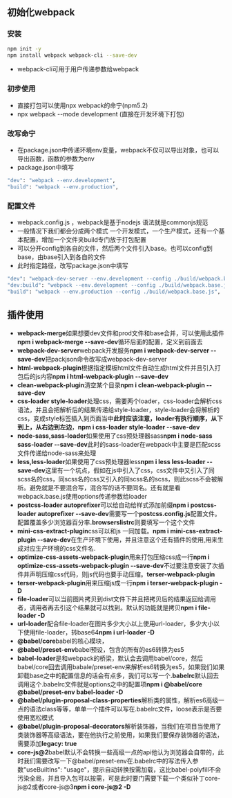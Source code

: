 ## 初始化webpack

### 安装

```bash
npm init -y
npm install webpack webpack-cli --save-dev 
```

- webpack-cli可用于用户传递参数给webpack

### 初步使用
- 直接打包可以使用npx webpack的命宁(npm5.2)
- npx webpack --mode development (直接在开发环境下打包)

### 改写命宁
- 在package.json中传递环境env变量，webpack不仅可以导出对象，也可以导出函数，函数的参数为env
- package.json中填写

```bash
"dev": "webpack --env.development",
"build": "webpack --env.production",
```

### 配置文件
- webpack.config.js ，webpack是基于nodejs 语法就是commonjs规范
- 一般情况下我们都会分成两个模式 一个开发模式，一个生产模式，还有一个基本配置，增加一个文件夹build专门放于打包配置
- 可以分开config到各自的文件，然后两个文件引入base。也可以config到base，由base引入到各自的文件
- 此时指定路径，改写package.json中填写

```bash
"dev": "webpack-dev-server --env.development --config ./build/webpack.base.js --open",
"dev:build": "webpack --env.development --config ./build/webpack.base.js",
"build": "webpack --env.production --config ./build/webpack.base.js",
```

##  插件使用

- <b>webpack-merge</b>如果想要dev文件和prod文件和base合并，可以使用此插件<b>npm i webpack-merge --save-dev</b>循环后面的配置，定义到前面去
- <b>webpack-dev-server</b>webpack开发服务<b>npm i webpack-dev-server --save-dev</b>把packjson命令改写成webpack-dev-server
- <b>html-webpack-plugin</b>根据指定模板html文件自动生成html文件并且引入打包后的js内容<b>npm i html-webpack-plugin --save-dev</b>
- <b>clean-webpack-plugin</b>清空某个目录<b>npm i clean-webpack-plugin --save-dev</b>
- <b>css-loader style-loader</b>处理css，需要两个loader，css-loader会解析css语法，并且会把解析后的结果传递给style-loader，style-loader会将解析的css，变成style标签插入到页面当中<b>此时应该注意，loader有执行顺序，从下到上，从右边到左边</b>，<b>npm i css-loader style-loader --save-dev</b>
- <b>node-sass,sass-loader</b>如果使用了css预处理器sass<b>npm i node-sass sass-loader --save-dev</b>此时的sass-loader在webpack中主要是匹配scss文件传递给node-sass来处理
- <b>less,less-loader</b>如果使用了css预处理器less<b>npm i less less-loader --save-dev</b>这里有一个坑点，假如在js中引入了css，css文件中又引入了同scss名的css，同scss名的css又引入的同scss名的scss，则此scss不会被解析。避免就是不要混合写，混合写的话不要同名。还有就是看webpack.base.js使用options传递参数给loader
- <b>postcss-loader autoprefixer</b>可以给自动给样式添加前缀<b>npm i postcss-loader autoprefixer --save-dev</b>需要写一个<b>postcss.config.js</b>配置文件。配置覆盖多少浏览器百分率<b>.browserslistrc</b>则要填写一个这个文件
- <b>mini-css-extract-plugin</b>css可以和js 一同加载。<b>npm i mini-css-extract-plugin --save-dev</b>在生产环境下使用，并且注意这个还有插件的使用,用来生成对应生产环境的css文件名.
- <b>optimize-css-assets-webpack-plugin</b>用来打包压缩css成一行<b>npm i optimize-css-assets-webpack-plugin --save-dev</b>不过要注意安装了次插件并声明压缩css代码，则js代码也要手动压缩。<b>terser-webpack-plugin</b>
- <b>terser-webpack-plugin</b>用来压缩js成一行<b>npm i terser-webpack-plugin -D</b>
- <b>file-loader</b>可以当前图片拷贝到dist文件下并且把拷贝后的结果返回给调用者，调用者再去引这个结果就可以找到。默认的功能就是拷贝<b>npm i file-loader -D</b>
- <b>url-loader</b>配合file-loader在图片多少大小以上使用url-loader，多少大小以下使用file-loader，转base64<b>npm i url-loader -D</b>
- <b>@babel/core</b>babel的核心模块，
- <b>@babel/preset-env</b>babel预设，包含的所有的es6转换为es5
- <b>babel-loader</b>是和webpack的桥梁，默认会去调用babel/core，然后babel/core回去调用babale/preset-env来解析es6转换为es5，如果我们如果卸载base之中的配置信息的话会有点多，我们可以写一个<b>.babelrc</b>默认回去调用这个.babelrc文件就是options之中的配置项<b>npm i @babel/core @babel/preset-env babel-loader -D</b>
- <b>@babel/plugin-proposal-class-properties</b>解析类的属性，解析es6高级一点的语法class等等，单单一个插件可以写在.babelrc文件，loose表示是否要使用宽松模式
- <b>@babel/plugin-proposal-decorators</b>解析装饰器，当我们在项目当使用了类装饰器等高级语法，要在他执行之前使用，如果我们要保存装饰器的语法，需要添加<b>legacy: true</b>
- <b>core-js@2</b>babel默认不会转换一些高级一点的api他认为浏览器会自带的，此时我们需要改写一下@babel/preset-env在.babelrc中的写法传入参数"useBuiltIns": "usage"，提示自动转换按需加载，这比babel-polyfill不会污染全局，并且导入包可以按需，可是此时要门需要下载一个类似补丁core-js@2或者core-js@3<b>npm i core-js@2 -D</b>

